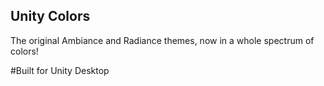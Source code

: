 ## Unity Colors
The original Ambiance and Radiance themes, now in a whole spectrum of colors!

#Built for Unity Desktop
